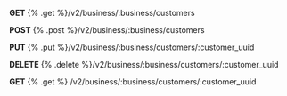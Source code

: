 **GET** {% .get %}/v2/business/:business/customers


**POST** {% .post %}/v2/business/:business/customers


**PUT** {% .put %}/v2/business/:business/customers/:customer_uuid


**DELETE** {% .delete %}/v2/business/:business/customers/:customer_uuid


**GET** {% .get %} /v2/business/:business/customers/:customer_uuid

